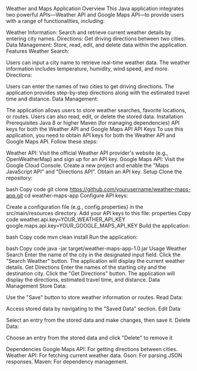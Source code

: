 Weather and Maps Application
Overview
This Java application integrates two powerful APIs—Weather API and Google Maps API—to provide users with a range of functionalities, including:

Weather Information: Search and retrieve current weather details by entering city names.
Directions: Get driving directions between two cities.
Data Management: Store, read, edit, and delete data within the application.
Features
Weather Search:

Users can input a city name to retrieve real-time weather data.
The weather information includes temperature, humidity, wind speed, and more.
Directions:

Users can enter the names of two cities to get driving directions.
The application provides step-by-step directions along with the estimated travel time and distance.
Data Management:

The application allows users to store weather searches, favorite locations, or routes.
Users can also read, edit, or delete the stored data.
Installation
Prerequisites
Java 8 or higher
Maven (for managing dependencies)
API keys for both the Weather API and Google Maps API
API Keys
To use this application, you need to obtain API keys for both the Weather API and Google Maps API. Follow these steps:

Weather API:
Visit the official Weather API provider's website (e.g., OpenWeatherMap) and sign up for an API key.
Google Maps API:
Visit the Google Cloud Console.
Create a new project and enable the "Maps JavaScript API" and "Directions API".
Obtain an API key.
Setup
Clone the repository:

bash
Copy code
git clone https://github.com/yourusername/weather-maps-app.git
cd weather-maps-app
Configure API keys:

Create a configuration file (e.g., config.properties) in the src/main/resources directory.
Add your API keys to this file:
properties
Copy code
weather.api.key=YOUR_WEATHER_API_KEY
google.maps.api.key=YOUR_GOOGLE_MAPS_API_KEY
Build the application:

bash
Copy code
mvn clean install
Run the application:

bash
Copy code
java -jar target/weather-maps-app-1.0.jar
Usage
Weather Search
Enter the name of the city in the designated input field.
Click the "Search Weather" button.
The application will display the current weather details.
Get Directions
Enter the names of the starting city and the destination city.
Click the "Get Directions" button.
The application will display the directions, estimated travel time, and distance.
Data Management
Store Data:

Use the "Save" button to store weather information or routes.
Read Data:

Access stored data by navigating to the "Saved Data" section.
Edit Data:

Select an entry from the stored data and make changes, then save it.
Delete Data:

Choose an entry from the stored data and click "Delete" to remove it

Dependencies
Google Maps API: For getting directions between cities.
Weather API: For fetching current weather data.
Gson: For parsing JSON responses.
Maven: For dependency management.
